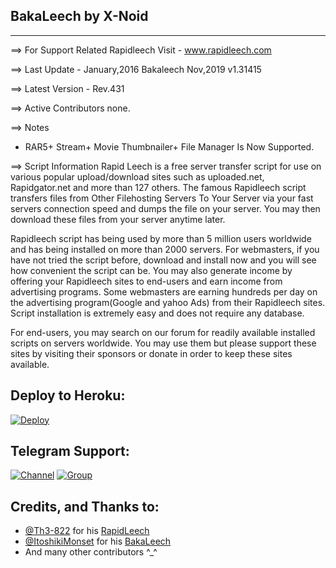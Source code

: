 ## BakaLeech by X-Noid
---

==> For Support Related Rapidleech Visit - www.rapidleech.com 

==> Last Update - January,2016 
Bakaleech Nov,2019 v1.31415

==> Latest Version - Rev.431 

==> Active Contributors none.

==> Notes
* RAR5+ Stream+ Movie Thumbnailer+ File Manager Is Now Supported.

==> Script Information
Rapid Leech is a free server transfer script for use on various popular upload/download sites such as uploaded.net, Rapidgator.net and more than 127 others. The famous Rapidleech script transfers files from Other Filehosting Servers To Your Server via your fast servers connection speed and dumps the file on your server. You may then download these files from your server anytime later.

Rapidleech script has being used by more than 5 million users worldwide and has being installed on more than 2000 servers.
For webmasters, if you have not tried the script before, download and install now and you will see how convenient the script can be. You may also generate income by offering your Rapidleech sites to end-users and earn income from advertising programs. Some webmasters are earning hundreds per day on the advertising program(Google and yahoo Ads) from their Rapidleech sites. Script installation is extremely easy and does not require any database.

For end-users, you may search on our forum for readily available installed scripts on servers worldwide. You may use them but please support these sites by visiting their sponsors or donate in order to keep these sites available.

## Deploy to Heroku:

[![Deploy](https://www.herokucdn.com/deploy/button.svg)](https://heroku.com/deploy)

## Telegram Support:

[![Channel](https://img.shields.io/badge/TG-Channel-30302f?style=flat&logo=telegram)](https://t.me/xTeamBots)
[![Group](https://img.shields.io/badge/TG-Group-30302f?style=flat&logo=telegram)](https://t.me/xTeamChats)


## Credits, and Thanks to:

* [@Th3-822](https://github.com/Th3-822) for his [RapidLeech](https://github.com/Th3-822/rapidleech)
* [@ItoshikiMonset](https://github.com/ItoshikiMonset) for his [BakaLeech](https://github.com/ItoshikiMonset/Bakaleech)
* And many other contributors ^_^
